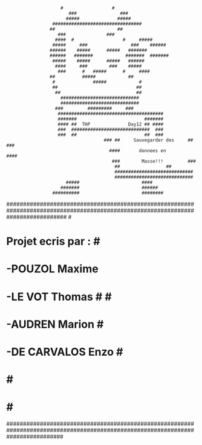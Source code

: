                                                                                                       
						#                  #                                          
					       ###                ###
					      #####              #####	
					 #################################
					##            			 ##
				       ###				 ###
				      ####	#                  #     #####
				     #####     ###           	  ###    ######
				    ######    #####		 #####	 #######
				    ######   #######            #######  #######
				     #####    #####		 #####   ######
				      ####     ###		  ###    #####
				       ###      #	#####	   #     ####
					##	        #####            ##
					 #              #####            #
					 ##                             ## 
					  ##                            ## 
					    #############################
					    #############################
					  ###	      #########		###
				       #######################################
				       #######                	       #######
				       #### ##	THP              Day12 ## ####
				       ###  #############################  ###
				       ###  ##	                       ##  ###
                                        ### ##	   Sauvegarder des     ## ###
                                          ####	     donnees en        ####
                                           ###        Masse!!!	       ###
                                            ##			       ##
                                            #############################			
                                            #############################
				          #####                       ####
				        #######                       ######
				     ##########                       ########					
##################################################################################################################################                                                                                                                               #              
#						Projet ecris par :	                                                        #							                                                                         #
#  -POUZOL Maxime                                                                                                         	#
#  -LE VOT Thomas														# #                                                                                                                               #
#  -AUDREN Marion														# #
#  -DE CARVALOS Enzo													        # #
#																 # 																 #
#																 # 							                                                                         #
#################################################################################################################################












